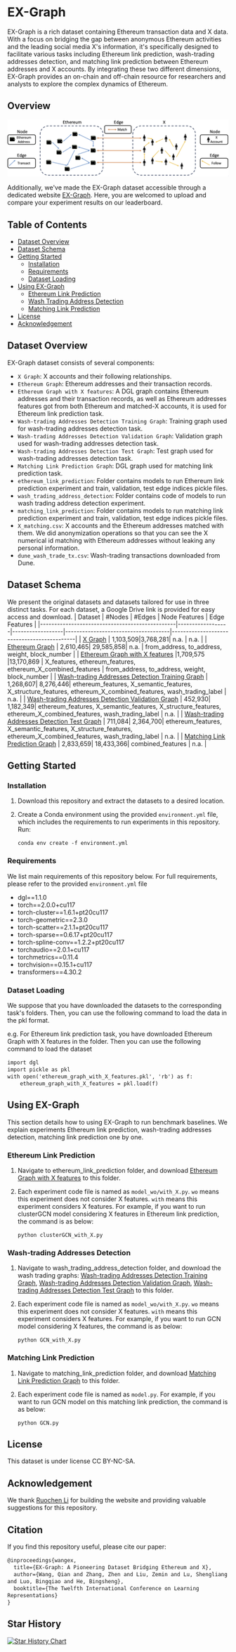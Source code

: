# EX-Graph
EX-Graph is a rich dataset containing Ethereum transaction data and X data. With a focus on bridging the gap between anonymous Ethereum activities and the leading social media X's information, it's specifically designed to facilitate various tasks including Ethereum link prediction, wash-trading addresses detection, and matching link prediction between Ethereum addresses and X accounts. By integrating these two different dimensions, EX-Graph provides an on-chain and off-chain resource for researchers and analysts to explore the complex dynamics of Ethereum.

## Overview

<img src="ex_graph_overview.png">

Additionally, we've made the EX-Graph dataset accessible through a dedicated website [EX-Graph](https://EX-Graph.deno.dev/). Here, you are welcomed to upload and compare your experiment results on our leaderboard.

## Table of Contents
- [Dataset Overview](#dataset-overview)
- [Dataset Schema](#dataset-schema)
- [Getting Started](#getting-started)
  - [Installation](#installation)
  - [Requirements](#requirements)
  - [Dataset Loading](#dataset-loading)
- [Using EX-Graph](#using-EX-Graph)
  - [Ethereum Link Prediction](#ethereum-link-prediction)
  - [Wash Trading Address Detection](#wash-trading-address-detection)
  - [Matching Link Prediction](#matching-link-prediction)
- [License](#license)
- [Acknowledgement](#acknowledgement)

## Dataset Overview
EX-Graph dataset consists of several components:

- `X Graph`: X accounts and their following relationships.
- `Ethereum Graph`: Ethereum addresses and their transaction records.
- `Ethereum Graph with X features`: A DGL graph contains Ethereum addresses and their transaction records, as well as Ethereum addresses features got from both Ethereum and matched-X accounts, it is used for Ethereum link prediction task.
- `Wash-trading Addresses Detection Training Graph`: Training graph used for wash-trading addresses detection task.
- `Wash-trading Addresses Detection Validation Graph`: Validation graph used for wash-trading addresses detection task.
- `Wash-trading Addresses Detection Test Graph`: Test graph used for wash-trading addresses detection task.
- `Matching Link Prediction Graph`: DGL graph used for matching link prediction task.
- `ethereum_link_prediction`: Folder contains models to run Ethereum link prediction experiment and train, validation, test edge indices pickle files.
- `wash_trading_address_detection`: Folder contains code of models to run wash trading address detection experiment.
- `matching_link_prediction`: Folder contains models to run matching link prediction experiment and train, validation, test edge indices pickle files.
- `X_matching.csv`: X accounts and the Ethereum addresses matched with them. We did anonymization operations so that you can see the X numerical id matching with Ethereum addresses without leaking any personal information.
- `dune_wash_trade_tx.csv`: Wash-trading transactions downloaded from Dune.


## Dataset Schema
We present the original datasets and datasets tailored for use in three distinct tasks. For each dataset, a Google Drive link is provided for easy access and download.
| Dataset                                         | #Nodes            | #Edges            | Node Features                        | Edge Features                              |
|------------------------------------------------|------------------|------------------|-------------------------------------|--------------------------------------------|
| [X Graph](https://drive.google.com/file/d/1n3lFNCsl-6O_ew9tD9HUic-ld4j2QxeX/view?usp=sharing)                                  | 1,103,509|3,768,281| n.a.                      | n.a.                            |
| [Ethereum Graph](https://drive.google.com/file/d/1VWUGTUniv7-uDISXvJcMLE4OMCtQFPn6/view?usp=sharing)                                 | 2,610,465| 29,585,858| n.a.                     | from_address, to_address, weight, block_number       |
| [Ethereum Graph with X features](https://drive.google.com/file/d/1q3KX_b3M2wImFvFMP-15CcPKdVOeuSw-/view?usp=sharing)           |1,709,575 |13,170,869 | X_features, ethereum_features, ethereum_X_combined_features | from_address, to_address, weight, block_number                          |
| [Wash-trading Addresses Detection Training Graph](https://drive.google.com/file/d/1k2pkqlvA1wcamvgFSyZvmSSz3PRsG8Ie/view?usp=sharing)           | 1,268,607| 8,276,446| ethereum_features, X_semantic_features, X_structure_features, ethereum_X_combined_features, wash_trading_label | n.a.                          |
| [Wash-trading Addresses Detection Validation Graph](https://drive.google.com/file/d/1CEIA9gzX9zjBshhWjNfm_Zx6g9wMybzb/view?usp=sharing)           | 452,930| 1,182,349| ethereum_features, X_semantic_features, X_structure_features, ethereum_X_combined_features, wash_trading_label | n.a.                         |
| [Wash-trading Addresses Detection Test Graph](https://drive.google.com/file/d/1aHpUtOu4OktcffnWi_IHLBB0miGlTYuO/view?usp=sharing)           | 711,084| 2,364,700| ethereum_features, X_semantic_features, X_structure_features, ethereum_X_combined_features, wash_trading_label | n.a.                          |
| [Matching Link Prediction Graph](https://drive.google.com/file/d/16_p85_R_PQtDzystILfmj1YTXJSm7-1f/view?usp=sharing)           | 2,833,659| 18,433,366| combined_features | n.a.                          |


## Getting Started
### Installation

1. Download this repository and extract the datasets to a desired location.
2. Create a Conda environment using the provided `environment.yml` file, which includes the requirements to run experiments in this repository. Run:

   ```
   conda env create -f environment.yml
   ```

### Requirements
We list main requirements of this repository below. For full requirements, please refer to the provided `environment.yml` file

- dgl==1.1.0
- torch==2.0.0+cu117
- torch-cluster==1.6.1+pt20cu117
- torch-geometric==2.3.0
- torch-scatter==2.1.1+pt20cu117
- torch-sparse==0.6.17+pt20cu117
- torch-spline-conv==1.2.2+pt20cu117
- torchaudio==2.0.1+cu117
- torchmetrics==0.11.4
- torchvision==0.15.1+cu117
- transformers==4.30.2

### Dataset Loading

We suppose that you have downloaded the datasets to the corresponding task's folders. Then, you can use the following command to load the data in the pkl format.

e.g. For Ethereum link prediction task, you have downloaded Ethereum Graph with X features in the folder. Then you can use the following command to load the dataset

```
import dgl
import pickle as pkl
with open('ethereum_graph_with_X_features.pkl', 'rb') as f:
    ethereum_graph_with_X_features = pkl.load(f)
```


## Using EX-Graph

This section details how to using EX-Graph to run benchmark baselines. We explain experiments Ethereum link prediction, wash-trading addresses detection, matching link prediction one by one.

### Ethereum Link Prediction
1. Navigate to ethereum_link_prediction folder, and download [Ethereum Graph with X features](https://drive.google.com/file/d/1q3KX_b3M2wImFvFMP-15CcPKdVOeuSw-/view?usp=sharing) to this folder. 
2. Each experiment code file is named as `model_wo/with_X.py`. `wo` means this experiment does not consider X features. `with` means this experiment considers X features. For example, if you want to run clusterGCN model considering X features in Ethereum link prediction, the command is as below:

    ``` 
    python clusterGCN_with_X.py
    ```

### Wash-trading Addresses Detection
1. Navigate to wash_trading_address_detection folder, and download the wash trading graphs: [Wash-trading Addresses Detection Training Graph](https://drive.google.com/file/d/1k2pkqlvA1wcamvgFSyZvmSSz3PRsG8Ie/view?usp=sharing), [Wash-trading Addresses Detection Validation Graph](https://drive.google.com/file/d/1CEIA9gzX9zjBshhWjNfm_Zx6g9wMybzb/view?usp=sharing), [Wash-trading Addresses Detection Test Graph](https://drive.google.com/file/d/1aHpUtOu4OktcffnWi_IHLBB0miGlTYuO/view?usp=sharing) to this folder. 
2. Each experiment code file is named as `model_wo/with_X.py`. `wo` means this experiment does not consider X features. `with` means this experiment considers X features. For example, if you want to run GCN model considering X features, the command is as below:
  
    ``` 
    python GCN_with_X.py
    ```

### Matching Link Prediction
1. Navigate to matching_link_prediction folder, and download [Matching Link Prediction Graph](https://drive.google.com/file/d/16_p85_R_PQtDzystILfmj1YTXJSm7-1f/view?usp=sharing) to this folder. 
2. Each experiment code file is named as `model.py`. For example, if you want to run GCN model on this matching link prediction, the command is as below:
   
    ``` 
    python GCN.py
    ```

## License
This dataset is under license CC BY-NC-SA.


## Acknowledgement
We thank [Ruochen Li](https://github.com/lirc572) for building the website and providing valuable suggestions for this repository.

## Citation
If you find this repository useful, please cite our paper:

```
@inproceedings{wangex,
  title={EX-Graph: A Pioneering Dataset Bridging Ethereum and X},
  author={Wang, Qian and Zhang, Zhen and Liu, Zemin and Lu, Shengliang and Luo, Bingqiao and He, Bingsheng},
  booktitle={The Twelfth International Conference on Learning Representations}
}
```

## Star History

[![Star History Chart](https://api.star-history.com/svg?repos=Persdre/EX-Graph&type=Date)](https://star-history.com/#Persdre/EX-Graph&Date)


